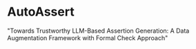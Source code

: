 # AutoAssert

"Towards Trustworthy LLM-Based Assertion Generation: A Data Augmentation Framework with Formal Check Approach"
